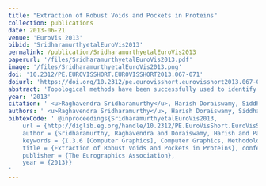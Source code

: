 ```yaml
---
title: "Extraction of Robust Voids and Pockets in Proteins"
collection: publications
date: 2013-06-21
venue: 'EuroVis 2013'
bibid: 'SridharamurthyetalEuroVis2013'
permalink: /publication/SridharamurthyetalEuroVis2013
paperurl: '/files/SridharamurthyetalEuroVis2013.pdf'
image: '/files/SridharamurthyetalEuroVis2013.png'
doi: '10.2312/PE.EUROVISSHORT.EUROVISSHORT2013.067-071'
doiurl: 'https://doi.org/10.2312/pe.eurovisshort.eurovisshort2013.067-071'
abstract: 'Topological methods have been successfully used to identify features in scalar fields and to measure their importance. Voids and pockets in a protein refer to empty spaces that are enclosed by the protein molecule. Existing methods to compute, measure, and visualize the voids and pockets in a protein molecule are sensitive to inaccuracies in the empirically determined atomic radii. This paper presents a topological framework that enables robust computation and visualization of these structures. Given a fixed set of atoms, voids and pockets are represented as subsets of the weighted Delaunay triangulation of atom centers. A novel notion of (ϵ,π)-stable voids helps identify voids that are stable even after perturbing the atom radii by a small value. An efficient method is described to compute these stable voids for a given input pair of values (ϵ,π).'
year: '2013'
citation: ' <u>Raghavendra Sridharamurthy</u>, Harish Doraiswamy, Siddharth Patel, Raghavan Varadarajan and Vijay Natarajan <i>&quot;Extraction of Robust Voids and Pockets in Proteins&quot;</i> EuroVis (Short Papers), 2013'
authors: ' <u>Raghavendra Sridharamurthy</u>, Harish Doraiswamy, Siddharth Patel, Raghavan Varadarajan and Vijay Natarajan'
bibtexCode: ' @inproceedings{SridharamurthyetalEuroVis2013, 
    url = {http://diglib.eg.org/handle/10.2312/PE.EuroVisShort.EuroVisShort2013.067-071}, 
    author = {Sridharamurthy, Raghavendra and Doraiswamy, Harish and Patel, Siddharth and Varadarajan, Raghavan and Natarajan, Vijay}, 
    keywords = {I.3.6 [Computer Graphics], Computer Graphics, Methodology and Techniques}, 
    title = {Extraction of Robust Voids and Pockets in Proteins}, conference = {EuroVis - Short Papers}, 
    publisher = {The Eurographics Association}, 
    year = {2013}}
'
---
```


